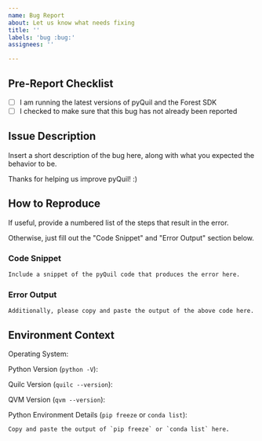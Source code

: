 ```yaml
---
name: Bug Report
about: Let us know what needs fixing
title: ''
labels: 'bug :bug:'
assignees: ''

---
```


Pre-Report Checklist
--------------------

- [ ] I am running the latest versions of pyQuil and the Forest SDK
- [ ] I checked to make sure that this bug has not already been reported

Issue Description
-----------------

Insert a short description of the bug here, along with what you expected the behavior to be.

Thanks for helping us improve pyQuil! :)

How to Reproduce
----------------

If useful, provide a numbered list of the steps that result in the error.

Otherwise, just fill out the "Code Snippet" and "Error Output" section below.

### Code Snippet

```python
Include a snippet of the pyQuil code that produces the error here.
```

### Error Output

```
Additionally, please copy and paste the output of the above code here.
```

Environment Context
-------------------

Operating System: 

Python Version (`python -V`): 

Quilc Version (`quilc --version`): 

QVM Version (`qvm --version`): 

Python Environment Details (`pip freeze` or `conda list`):

```
Copy and paste the output of `pip freeze` or `conda list` here.
```